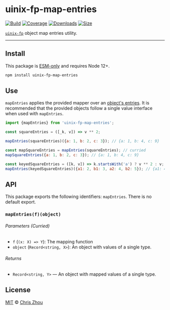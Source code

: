# uinix-fp-map-entries

[![Build][build-badge]][build]
[![Coverage][coverage-badge]][coverage]
[![Downloads][downloads-badge]][downloads]
[![Size][bundle-size-badge]][bundle-size]

[`uinix-fp`][uinix-fp] object map entries utility.

---

## Install

This package is [ESM-only][] and requires Node 12+.

```sh
npm install uinix-fp-map-entries
```

## Use

`mapEntries` applies the provided mapper over an [object's entries](https://developer.mozilla.org/en-US/docs/Web/JavaScript/Reference/Global_Objects/Object/entries).  It is recommended that the provided objects follow a single value interface when used with `mapEntries`.

```js
import {mapEntries} from 'uinix-fp-map-entries';

const squareEntries = ([_k, v]) => v ** 2;

mapEntries(squareEntries)({a: 1, b: 2, c: 3}); // {a: 1, b: 4, c: 9}

const mapSquareEntries = mapEntries(squareEntries); // curried
mapSquareEntries({a: 1, b: 2, c: 3}); // {a: 1, b: 4, c: 9}

const keyedSquareEntries = ([k, v]) => k.startsWith('a') ? v ** 2 : v;
mapEntries(keyedSquareEntries)({a1: 2, b1: 3, a2: 4, b2: 5}); // {a1: 4, b1: 3, a2: 16, b2: 5}
```

## API

This package exports the following identifiers: `mapEntries`.  There is no default export.

### `mapEntries(f)(object)`

###### Parameters (Curried)
- `f` (`(x: X) => Y`): The mapping function
- `object` (`Record<string, X>`): An object with values of a single type.

###### Returns
- `Record<string, Y>` — An object with mapped values of a single type.

## License

[MIT][license] © [Chris Zhou][author]

<!-- project -->
[author]: https://github.com/chrisrzhou
[license]: https://github.com/uinix-js/uinix-fp/blob/main/license
[build]: https://github.com/uinix-js/uinix-fp/actions
[build-badge]: https://github.com/uinix-js/uinix-fp/workflows/main/badge.svg
[coverage]: https://codecov.io/github/uinix-js/uinix-fp
[coverage-badge]: https://img.shields.io/codecov/c/github/uinix-js/uinix-fp.svg
[downloads]: https://www.npmjs.com/package/uinix-fp-map-entries
[downloads-badge]: https://img.shields.io/npm/dm/uinix-fp-map-entries.svg
[bundle-size]: https://bundlephobia.com/result?p=uinix-fp-map-entries
[bundle-size-badge]: https://img.shields.io/bundlephobia/minzip/uinix-fp-map-entries.svg

<!-- defs -->
[ESM-only]: https://gist.github.com/sindresorhus/a39789f98801d908bbc7ff3ecc99d99c
[uinix-fp]: https://github.com/uinix-js/uinix-fp
